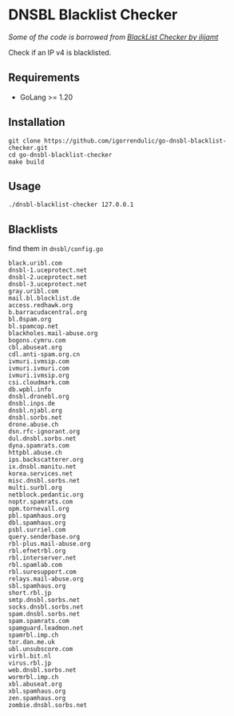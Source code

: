 # DNSBL Blacklist Checker

*Some of the code is borrowed from [BlackList Checker by ilijamt](https://github.com/ilijamt/blacklist-checker)*

Check if an IP v4 is blacklisted. 

## Requirements

- GoLang >= 1.20

## Installation

```
git clone https://github.com/igorrendulic/go-dnsbl-blacklist-checker.git
cd go-dnsbl-blacklist-checker
make build
```

## Usage

```
./dnsbl-blacklist-checker 127.0.0.1
```

## Blacklists

find them in `dnsbl/config.go`

```
black.uribl.com
dnsbl-1.uceprotect.net
dnsbl-2.uceprotect.net
dnsbl-3.uceprotect.net
gray.uribl.com
mail.bl.blocklist.de
access.redhawk.org
b.barracudacentral.org
bl.0spam.org 
bl.spamcop.net
blackholes.mail-abuse.org
bogons.cymru.com
cbl.abuseat.org
cdl.anti-spam.org.cn
ivmuri.ivmsip.com
ivmuri.ivmuri.com
ivmuri.ivmsip.org
csi.cloudmark.com
db.wpbl.info
dnsbl.dronebl.org
dnsbl.inps.de
dnsbl.njabl.org
dnsbl.sorbs.net
drone.abuse.ch
dsn.rfc-ignorant.org
dul.dnsbl.sorbs.net
dyna.spamrats.com
httpbl.abuse.ch
ips.backscatterer.org
ix.dnsbl.manitu.net
korea.services.net
misc.dnsbl.sorbs.net
multi.surbl.org
netblock.pedantic.org
noptr.spamrats.com
opm.tornevall.org
pbl.spamhaus.org
dbl.spamhaus.org
psbl.surriel.com
query.senderbase.org
rbl-plus.mail-abuse.org
rbl.efnetrbl.org
rbl.interserver.net
rbl.spamlab.com
rbl.suresupport.com
relays.mail-abuse.org
sbl.spamhaus.org
short.rbl.jp
smtp.dnsbl.sorbs.net
socks.dnsbl.sorbs.net
spam.dnsbl.sorbs.net
spam.spamrats.com
spamguard.leadmon.net
spamrbl.imp.ch
tor.dan.me.uk
ubl.unsubscore.com
virbl.bit.nl
virus.rbl.jp
web.dnsbl.sorbs.net
wormrbl.imp.ch
xbl.abuseat.org
xbl.spamhaus.org
zen.spamhaus.org
zombie.dnsbl.sorbs.net
```


